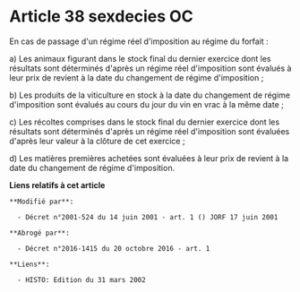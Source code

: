 # Article 38 sexdecies OC

En cas de passage d'un régime réel d'imposition au régime du forfait :

a) Les animaux figurant dans le stock final du dernier exercice dont les résultats sont déterminés d'après un régime réel
d'imposition sont évalués à leur prix de revient à la date du changement de régime d'imposition ;

b) Les produits de la viticulture en stock à la date du changement de régime d'imposition sont évalués au cours du jour du
vin en vrac à la même date ;

c) Les récoltes comprises dans le stock final du dernier exercice dont les résultats sont déterminés d'après un régime réel
d'imposition sont évaluées d'après leur valeur à la clôture de cet exercice ;

d) Les matières premières achetées sont évaluées à leur prix de revient à la date du changement de régime d'imposition.

**Liens relatifs à cet article**

	**Modifié par**:

	  - Décret n°2001-524 du 14 juin 2001 - art. 1 () JORF 17 juin 2001

	**Abrogé par**:

	  - Décret n°2016-1415 du 20 octobre 2016 - art. 1

	**Liens**:

	  - HISTO: Edition du 31 mars 2002
